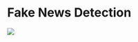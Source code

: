 # Fake News Detection

<a href="https://github.com/TheGhoul27/Fake-News-Detection/graphs/contributors">
  <img src="https://contrib.rocks/image?repo=TheGhoul27/Fake-News-Detection" />
</a>